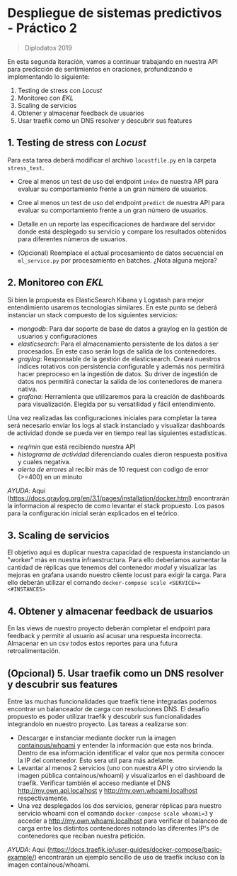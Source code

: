 # Despliegue de sistemas predictivos - Práctico 2
> Diplodatos 2019

En esta segunda iteración, vamos a continuar trabajando en nuestra API para predicción de sentimientos en oraciones, profundizando e implementando lo siguiente:

1. Testing de stress con *Locust*
2. Monitoreo con *EKL*
3. Scaling de servicios
4. Obtener y almacenar feedback de usuarios
5. Usar traefik como un DNS resolver y descubrir sus features

## 1. Testing de stress con *Locust*

Para esta tarea deberá modificar el archivo `locustfile.py` en la carpeta `stress_test`.

- Cree al menos un test de uso del endpoint `index` de nuestra API para evaluar su comportamiento frente a un gran número de usuarios.

- Cree al menos un test de uso del endpoint `predict` de nuestra API para evaluar su comportamiento frente a un gran número de usuarios.

- Detalle en un reporte las especificaciones de hardware del servidor donde está desplegado su servicio y compare los resultados obtenidos para diferentes números de usuarios.

- (Opcional) Reemplace el actual procesamiento de datos secuencial en `ml_service.py` por procesamiento en batches. ¿Nota alguna mejora?

## 2. Monitoreo con *EKL*

Si bien la propuesta es ElasticSearch Kibana y Logstash para mejor entendimiento usaremos tecnologías similares. En este punto se deberá instanciar un stack compuesto de los siguientes servicios:
  - *mongodb*: Para dar soporte de base de datos a graylog en la gestión de usuarios y configuraciones
  - *elasticsearch*: Para el almacenamiento persistente de los datos a ser procesados. En este caso serán logs de salida de los contenedores.
  - *graylog*: Responsable de la gestión de elasticsearch. Creará nuestros indices rotativos con persistencia configurable y además nos permitirá hacer preproceso en la ingestión de datos. Su driver de ingestión de datos nos permitirá conectar la salida de los contenedores de manera nativa.
  - *grafana*: Herramienta que utilizaremos para la creación de dashboards para visualización. Elegida por su versatilidad y fácil entendimiento.

Una vez realizadas las configuraciones iniciales para completar la tarea será necesario enviar los logs al stack instanciado y visualizar dashboards de actividad donde se pueda ver en tiempo real las siguientes estadísticas.

- *req/min* que está recibiendo nuestra API
- *histograma de actividad* diferenciando cuales dieron respuesta positiva y cuales negativa.
- *alerta de errores* al recibir más de 10 request con codigo de error (>=400) en un minuto

*AYUDA*: Aqui (https://docs.graylog.org/en/3.1/pages/installation/docker.html) encontrarán la informacion al respecto de como levantar el stack propuesto. Los pasos para la configuración inicial serán explicados en el teórico.

## 3. Scaling de servicios

El objetivo aqui es duplicar nuestra capacidad de respuesta instanciando un "worker" más en nuestra infraestructura. Para ello deberíamos aumentar la cantidad de réplicas que tenemos del contenedor *model* y visualizar las mejoras en grafana usando nuestro cliente locust para exigir la carga. Para ello deberán utilizar el comando `docker-compose scale <SERVICE>=<#INSTANCES>`

## 4. Obtener y almacenar feedback de usuarios
En las views de nuestro proyecto deberán completar el endpoint para feedback y permitir al usuario así acusar una respuesta incorrecta. Almacenar en un csv todos estos reportes para una futura retroalimentación.

## (Opcional) 5. Usar traefik como un DNS resolver y descubrir sus features
Entre las muchas funcionalidades que traefik tiene integradas podemos encontrar un balanceador de carga con resoluciones DNS.
El desafío propuesto es poder utilizar traefik y descubrir sus funcionalidades integrandolo en nuestro proyecto. Las tareas a realizarse son:

- Descargar e instanciar mediante docker run la imagen [containous/whoami](https://hub.docker.com/r/containous/whoami) y entender la información que esta nos brinda. Dentro de esa información identificar el valor que nos permita conocer la IP del contenedor. Esto sera util para más adelante.
- Levantar al menos 2 servicios (uno con nuestra API y otro sirviendo la imagen pública containous/whoami) y visualizarlos en el dashboard de traefik. Verificar también el acceso mediante el DNS http://my.own.api.localhost y http://my.own.whoami.localhost respectivamente.
- Una vez desplegados los dos servicios, generar réplicas para nuestro servicio whoami con el comando `docker-compose scale whoami=3` y acceder a http://my.own.whoami.localhost para verificar el balanceo de carga entre los distintos contenedores notando las diferentes IP's de contenedores que reciban nuestra petición.

*AYUDA*: Aqui (https://docs.traefik.io/user-guides/docker-compose/basic-example/) encontrarán un ejemplo sencillo de uso de traefik incluso con la imagen containous/whoami.
